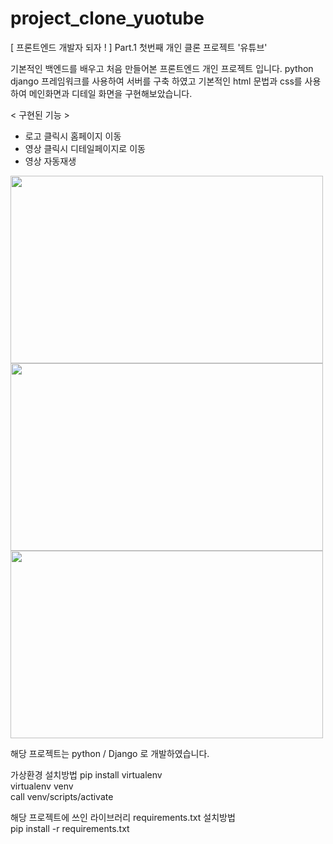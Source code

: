 # project_clone_yuotube
[ 프론트엔드 개발자 되자 ! ] Part.1 첫번째 개인 클론 프로젝트 '유튜브'

기본적인 백엔드를 배우고 처음 만들어본 프론트엔드 개인 프로젝트 입니다.
python django 프레임워크를 사용하여 서버를 구축 하였고
기본적인 html 문법과 css를 사용하여 메인화면과 디테일 화면을 구현해보았습니다.


< 구현된 기능 >
- 로고 클릭시 홈페이지 이동
- 영상 클릭시 디테일페이지로 이동
- 영상 자동재생

<img src="https://user-images.githubusercontent.com/76981768/106940721-3d231800-6765-11eb-8667-36c28f1ae58b.png" width="500" height="300">
<img src="https://user-images.githubusercontent.com/76981768/106940727-3dbbae80-6765-11eb-80da-56585ed6ade3.png" width="500" height="300">
<img src="https://user-images.githubusercontent.com/76981768/106940728-3eecdb80-6765-11eb-8e82-4f8ce57b4d0d.png" width="500" height="300">


해당 프로젝트는 python / Django 로 개발하였습니다.  

가상환경 설치방법 pip install virtualenv  
virtualenv venv  
call venv/scripts/activate  

해당 프로젝트에 쓰인 라이브러리 requirements.txt 설치방법  
pip install -r requirements.txt  
